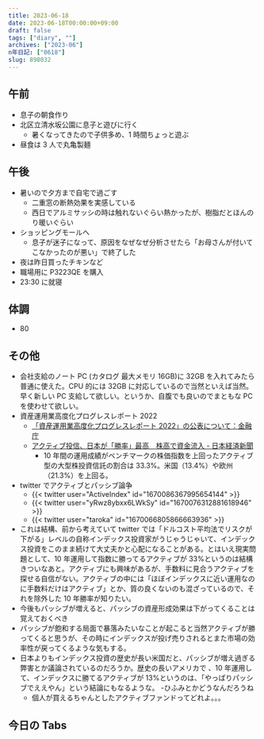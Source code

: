 ```yaml
---
title: 2023-06-18
date: 2023-06-18T00:00:00+09:00
draft: false
tags: ["diary", ""]
archives: ["2023-06"]
n年日記: ["0618"]
slug: 898032
---
```


## 午前

- 息子の朝食作り
- 北区立清水坂公園に息子と遊びに行く
  - 暑くなってきたので子供多め、1 時間ちょっと遊ぶ
- 昼食は 3 人で丸亀製麺

## 午後

- 暑いので夕方まで自宅で過ごす
  - 二重窓の断熱効果を実感している
  - 西日でアルミサッシの時は触れないぐらい熱かったが、樹脂だとほんのり暖いぐらい
- ショッピングモールへ
  - 息子が迷子になって、原因をなぜなぜ分析させたら「お母さんが付いてこなかったのが悪い」で終了した
- 夜は昨日買ったチキンなど
- 職場用に P3223QE を購入
- 23:30 に就寝

## 体調

- 80

## その他

- 会社支給のノート PC (カタログ 最大メモリ 16GB)に 32GB を入れてみたら普通に使えた。CPU 的には 32GB に対応しているので当然といえば当然。早く新しい PC 支給して欲しい。というか、自腹でも良いのでまともな PC を使わせて欲しい。
- 資産運用業高度化プログレスレポート 2022
  - [「資産運用業高度化プログレスレポート 2022」の公表について：金融庁](https://www.fsa.go.jp/news/r3/sonota/20220527/20220527.html)
  - [アクティブ投信、日本が「勝率」最高　株高で資金流入 - 日本経済新聞](https://www.nikkei.com/article/DGXZQOUB080N20Y3A600C2000000/)
    - 10 年間の運用成績がベンチマークの株価指数を上回ったアクティブ型の大型株投資信託の割合は 33.3%。米国（13.4%）や欧州（21.3%）を上回る。
- twitter でアクティブとパッシブ論争
  - {{< twitter user="ActiveIndex" id="1670086367995654144" >}}
  - {{< twitter user="yRwz8ybxx6LWkSy" id="1670076312881618946" >}}
  - {{< twitter user="taroka" id="1670066805866663936" >}}
- これは結構、前から考えていて twitter では「ドルコスト平均法でリスクが下がる」レベルの自称インデックス投資家がうじゃうじゃいて、インデックス投資をこのまま続けて大丈夫かと心配になることがある。とはいえ現実問題として、10 年運用して指数に勝ってるアクティブが 33%というのは結構きついなあと。アクティブにも興味があるが、手数料に見合うアクティブを探せる自信がない。アクティブの中には「ほぼインデックスに近い運用なのに手数料だけはアクティブ」とか、質の良くないのも混ざっているので、それを除外した 10 年勝率が知りたい。
- 今後もパッシブが増えると、パッシブの資産形成効果は下がってくることは覚えておくべき
- パッシブが飽和する局面で暴落みたいなことが起こると当然アクティブが勝ってくると思うが、その時にインデックスが投げ売りされるとまた市場の効率性が戻ってくるような気もする。
- 日本よりもインデックス投資の歴史が長い米国だと、パッシブが増え過ぎる弊害とか議論されているのだろうか。歴史の長いアメリカで 、10 年運用して、インデックスに勝てるアクティブが 13%というのは、「やっぱりパッシブでええやん」という結論にもなるような。 -ひふみとかどうなんだろうね
  - 個人が買えるちゃんとしたアクティブファンドってどれよ。。。

## 今日の Tabs
